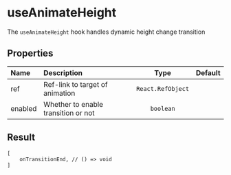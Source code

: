 # useAnimateHeight

The `useAnimateHeight` hook handles dynamic height change transition

## Properties

| Name    | Description                         |       Type        | Default |
| :------ | :---------------------------------- | :---------------: | :-----: |
| ref     | Ref-link to target of animation     | `React.RefObject` |         |
| enabled | Whether to enable transition or not |     `boolean`     |         |

## Result

```
[
    onTransitionEnd, // () => void
]
```
